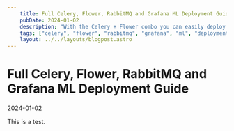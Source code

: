 ```yaml
---
    title: Full Celery, Flower, RabbitMQ and Grafana ML Deployment Guide
    pubDate: 2024-01-02
    description: "With the Celery + Flower combo you can easily deploy your ML apps and with Grafana you can monitor everything. In this blog post, I will give you a complete-ish guide in how to set everything up!"
    tags: ["celery", "flower", "rabbitmq", "grafana", "ml", "deployment"] 
    layout: ../../layouts/blogpost.astro
---
```


# Full Celery, Flower, RabbitMQ and Grafana ML Deployment Guide

2024-01-02

This is a test.
